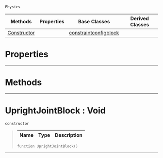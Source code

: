  `Physics`

|Methods|Properties|Base Classes|Derived Classes|
|---|---|---|---|
|[ Constructor](https://github.com/zeroengineteam/ZeroDocs/blob/master/code_reference/class_reference/uprightjointblock.markdown#uprightjointblock-void)| |[constraintconfigblock](https://github.com/zeroengineteam/ZeroDocs/blob/master/code_reference/class_reference/constraintconfigblock.markdown)| |


 #  Properties


---  
 #  Methods


---  
 #  UprightJointBlock : Void

 `constructor`

> 
> |Name|Type|Description|
> |---|---|---|
> ``` lang=cpp, name=Zilch
> function UprightJointBlock()
> ``` 


---  
 

 